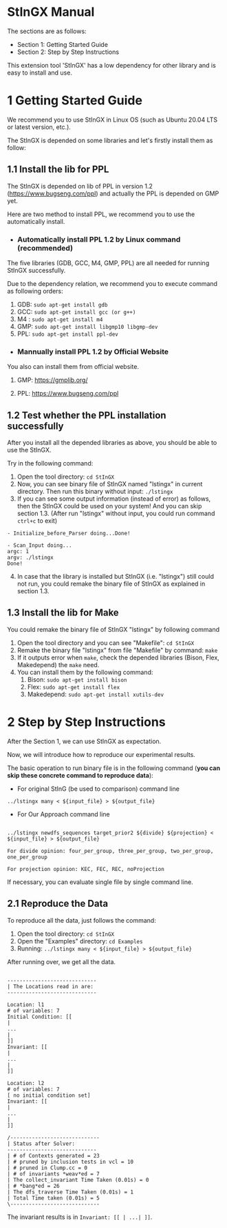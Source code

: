 # StInGX Manual

The sections are as follows:
- Section 1: Getting Started Guide
- Section 2: Step by Step Instructions

This extension tool 'StInGX' has a low dependency for other library and is easy to install and use.

# 1 Getting Started Guide

We recommend you to use StInGX in Linux OS (such as Ubuntu 20.04 LTS or latest version, etc.).

The StInGX is depended on some libraries and let's firstly install them as follow:

## 1.1 Install the lib for PPL

The StInGX is depended on lib of PPL in version 1.2 (https://www.bugseng.com/ppl) and actually the PPL is depended on GMP yet.

Here are two method to install PPL, we recommend you to use the automatically install.

- ### Automatically install PPL 1.2 by Linux command (recommended)

The five libraries (GDB, GCC, M4, GMP, PPL) are all needed for running StInGX successfully.

Due to the dependency relation, we recommend you to execute command as following orders:

1. GDB: `sudo apt-get install gdb`
2. GCC: `sudo apt-get install gcc (or g++)`
3. M4 : `sudo apt-get install m4`
4. GMP: `sudo apt-get install libgmp10 libgmp-dev`
5. PPL: `sudo apt-get install ppl-dev`

- ### Mannually install PPL 1.2 by Official Website

You also can install them from official website.

1. GMP: https://gmplib.org/

2. PPL: https://www.bugseng.com/ppl

## 1.2 Test whether the PPL installation successfully

After you install all the depended libraries as above, you should be able to use the StInGX.

Try in the following command:

1. Open the tool directory: `cd StInGX`
2. Now, you can see binary file of StInGX named "lstingx" in current directory. Then run this binary without input: `./lstingx`
3. If you can see some output information (instead of error) as follows, then the StInGX could be used on your system! And you can skip section 1.3. (After run "lstingx" without input, you could run command `ctrl+c` to exit)

```
- Initialize_before_Parser doing...Done!

- Scan_Input doing...
argc: 1
argv: ./lstingx
Done!
```

4. In case that the library is installed but StInGX (i.e. "lstingx") still could not run, you could remake the binary file of StInGX as explained in section 1.3.

## 1.3 Install the lib for Make

You could remake the binary file of StInGX "lstingx" by following command

1. Open the tool directory and you can see "Makefile": `cd StInGX`
2. Remake the binary file "lstingx" from file "Makefile" by command: `make`
3. If it outputs error when `make`, check the depended libraries (Bison, Flex, Makedepend) the `make` need.
4. You can install them by the following command:
   1. Bison: `sudo apt-get install bison`
   2. Flex: `sudo apt-get install flex`
   3. Makedepend: `sudo apt-get install xutils-dev`

# 2 Step by Step Instructions

After the Section 1, we can use StInGX as expectation.

Now, we will introduce how to reproduce our experimental results.



The basic operation to run binary file is in the following command (**you can skip these concrete command to reproduce data**):

- For original StInG (be used to comparison) command line

`../lstingx many < ${input_file} > ${output_file}`

- For Our Approach command line

```

../lstingx newdfs_sequences target_prior2 ${divide} ${projection} < ${input_file} > ${output_file}

For divide opinion: four_per_group, three_per_group, two_per_group, one_per_group

For projection opinion: KEC, FEC, REC, noProjection

```

If necessary, you can evaluate single file by single command line.



## 2.1 Reproduce the Data

To reproduce all the data, just follows the command:

1. Open the tool directory: `cd StInGX`
2. Open the "Examples" directory: `cd Examples`
3. Running: `../lstingx many < ${input_file} > ${output_file}`

After running over, we get all the data. 



```

----------------------------- 
| The Locations read in are: 
----------------------------- 

Location: l1
# of variables: 7
Initial Condition: [[ 
| 
...
| 
]]
Invariant: [[ 
| 
...
| 
]]

Location: l2
# of variables: 7
[ no initial condition set]
Invariant: [[ 
| 
...
| 
]]

/----------------------------- 
| Status after Solver: 
----------------------------- 
| # of Contexts generated = 23
| # pruned by inclusion tests in vcl = 10
| # pruned in Clump.cc = 0
| # of invariants *weav*ed = 7
| The collect_invariant Time Taken (0.01s) = 0
| # *bang*ed = 26
| The dfs_traverse Time Taken (0.01s) = 1
| Total Time taken (0.01s) = 5
\----------------------------- 

```



The invariant results is in `Invariant: [[ | ...| ]]`.

